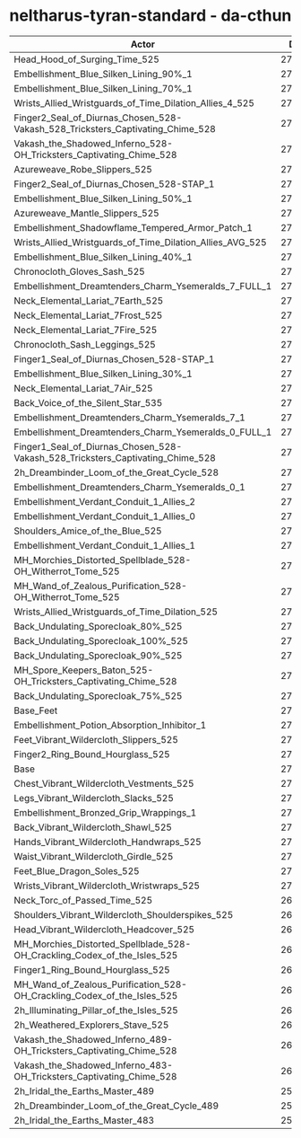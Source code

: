 # neltharus-tyran-standard - da-cthun
| Actor | DPS | Increase |
|---|:---:|:---:|
|Head_Hood_of_Surging_Time_525|279556|3.42%|
|Embellishment_Blue_Silken_Lining_90%_1|276138|2.15%|
|Embellishment_Blue_Silken_Lining_70%_1|274734|1.63%|
|Wrists_Allied_Wristguards_of_Time_Dilation_Allies_4_525|274459|1.53%|
|Finger2_Seal_of_Diurnas_Chosen_528-Vakash_528_Tricksters_Captivating_Chime_528|274105|1.40%|
|Vakash_the_Shadowed_Inferno_528-OH_Tricksters_Captivating_Chime_528|273812|1.29%|
|Azureweave_Robe_Slippers_525|273798|1.29%|
|Finger2_Seal_of_Diurnas_Chosen_528-STAP_1|273690|1.25%|
|Embellishment_Blue_Silken_Lining_50%_1|273532|1.19%|
|Azureweave_Mantle_Slippers_525|273497|1.18%|
|Embellishment_Shadowflame_Tempered_Armor_Patch_1|273491|1.17%|
|Wrists_Allied_Wristguards_of_Time_Dilation_Allies_AVG_525|273489|1.17%|
|Embellishment_Blue_Silken_Lining_40%_1|272849|0.94%|
|Chronocloth_Gloves_Sash_525|272662|0.87%|
|Embellishment_Dreamtenders_Charm_Ysemeralds_7_FULL_1|272536|0.82%|
|Neck_Elemental_Lariat_7Earth_525|272378|0.76%|
|Neck_Elemental_Lariat_7Frost_525|272310|0.74%|
|Neck_Elemental_Lariat_7Fire_525|272308|0.74%|
|Chronocloth_Sash_Leggings_525|272166|0.68%|
|Finger1_Seal_of_Diurnas_Chosen_528-STAP_1|272142|0.68%|
|Embellishment_Blue_Silken_Lining_30%_1|272133|0.67%|
|Neck_Elemental_Lariat_7Air_525|271995|0.62%|
|Back_Voice_of_the_Silent_Star_535|271914|0.59%|
|Embellishment_Dreamtenders_Charm_Ysemeralds_7_1|271891|0.58%|
|Embellishment_Dreamtenders_Charm_Ysemeralds_0_FULL_1|271822|0.56%|
|Finger1_Seal_of_Diurnas_Chosen_528-Vakash_528_Tricksters_Captivating_Chime_528|271814|0.55%|
|2h_Dreambinder_Loom_of_the_Great_Cycle_528|271772|0.54%|
|Embellishment_Dreamtenders_Charm_Ysemeralds_0_1|271587|0.47%|
|Embellishment_Verdant_Conduit_1_Allies_2|271554|0.46%|
|Embellishment_Verdant_Conduit_1_Allies_0|271459|0.42%|
|Shoulders_Amice_of_the_Blue_525|271438|0.42%|
|Embellishment_Verdant_Conduit_1_Allies_1|271431|0.41%|
|MH_Morchies_Distorted_Spellblade_528-OH_Witherrot_Tome_525|271431|0.41%|
|MH_Wand_of_Zealous_Purification_528-OH_Witherrot_Tome_525|271215|0.33%|
|Wrists_Allied_Wristguards_of_Time_Dilation_525|270993|0.25%|
|Back_Undulating_Sporecloak_80%_525|270767|0.17%|
|Back_Undulating_Sporecloak_100%_525|270731|0.15%|
|Back_Undulating_Sporecloak_90%_525|270673|0.13%|
|MH_Spore_Keepers_Baton_525-OH_Tricksters_Captivating_Chime_528|270668|0.13%|
|Back_Undulating_Sporecloak_75%_525|270664|0.13%|
|Base_Feet|270623|0.11%|
|Embellishment_Potion_Absorption_Inhibitor_1|270480|0.06%|
|Feet_Vibrant_Wildercloth_Slippers_525|270456|0.05%|
|Finger2_Ring_Bound_Hourglass_525|270344|0.01%|
|Base|270315|0.00%|
|Chest_Vibrant_Wildercloth_Vestments_525|270292|-0.01%|
|Legs_Vibrant_Wildercloth_Slacks_525|270252|-0.02%|
|Embellishment_Bronzed_Grip_Wrappings_1|270234|-0.03%|
|Back_Vibrant_Wildercloth_Shawl_525|270218|-0.04%|
|Hands_Vibrant_Wildercloth_Handwraps_525|270216|-0.04%|
|Waist_Vibrant_Wildercloth_Girdle_525|270161|-0.06%|
|Feet_Blue_Dragon_Soles_525|270061|-0.09%|
|Wrists_Vibrant_Wildercloth_Wristwraps_525|270012|-0.11%|
|Neck_Torc_of_Passed_Time_525|269908|-0.15%|
|Shoulders_Vibrant_Wildercloth_Shoulderspikes_525|269908|-0.15%|
|Head_Vibrant_Wildercloth_Headcover_525|269756|-0.21%|
|MH_Morchies_Distorted_Spellblade_528-OH_Crackling_Codex_of_the_Isles_525|269562|-0.28%|
|Finger1_Ring_Bound_Hourglass_525|269483|-0.31%|
|MH_Wand_of_Zealous_Purification_528-OH_Crackling_Codex_of_the_Isles_525|269317|-0.37%|
|2h_Illuminating_Pillar_of_the_Isles_525|268764|-0.57%|
|2h_Weathered_Explorers_Stave_525|267998|-0.86%|
|Vakash_the_Shadowed_Inferno_489-OH_Tricksters_Captivating_Chime_528|263240|-2.62%|
|Vakash_the_Shadowed_Inferno_483-OH_Tricksters_Captivating_Chime_528|261886|-3.12%|
|2h_Iridal_the_Earths_Master_489|257244|-4.84%|
|2h_Dreambinder_Loom_of_the_Great_Cycle_489|256719|-5.03%|
|2h_Iridal_the_Earths_Master_483|255182|-5.60%|

